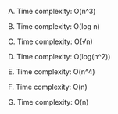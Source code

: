 
A. Time complexity: O(n^3)

B. Time complexity: O(log n)

C. Time complexity: O(√n)

D. Time complexity: O(log(n^2))

E. Time complexity: O(n^4)

F. Time complexity: O(n)

G. Time complexity: O(n)

